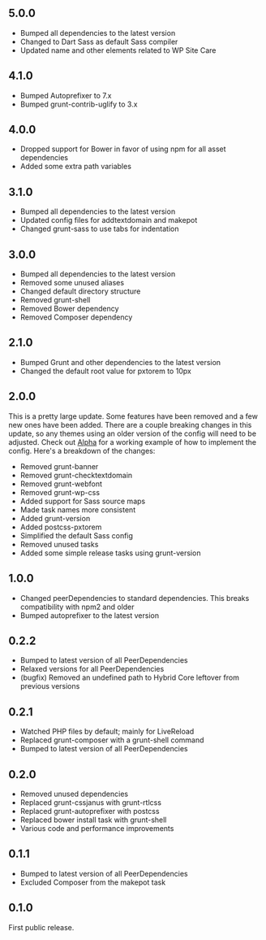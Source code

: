 ## 5.0.0

- Bumped all dependencies to the latest version
- Changed to Dart Sass as default Sass compiler
- Updated name and other elements related to WP Site Care

## 4.1.0

- Bumped Autoprefixer to 7.x
- Bumped grunt-contrib-uglify to 3.x

## 4.0.0

- Dropped support for Bower in favor of using npm for all asset dependencies
- Added some extra path variables

## 3.1.0

- Bumped all dependencies to the latest version
- Updated config files for addtextdomain and makepot
- Changed grunt-sass to use tabs for indentation

## 3.0.0

- Bumped all dependencies to the latest version
- Removed some unused aliases
- Changed default directory structure
- Removed grunt-shell
- Removed Bower dependency
- Removed Composer dependency

## 2.1.0

- Bumped Grunt and other dependencies to the latest version
- Changed the default root value for pxtorem to 10px

## 2.0.0

This is a pretty large update. Some features have been removed and a few new ones have been added. There are a couple breaking changes in this update, so any themes using an older version of the config will need to be adjusted. Check out [Alpha](https://github.com/cipherdevgroup/alpha) for a working example of how to implement the config. Here's a breakdown of the changes:

- Removed grunt-banner
- Removed grunt-checktextdomain
- Removed grunt-webfont
- Removed grunt-wp-css
- Added support for Sass source maps
- Made task names more consistent
- Added grunt-version
- Added postcss-pxtorem
- Simplified the default Sass config
- Removed unused tasks
- Added some simple release tasks using grunt-version

## 1.0.0

- Changed peerDependencies to standard dependencies. This breaks compatibility with npm2 and older
- Bumped autoprefixer to the latest version

## 0.2.2

- Bumped to latest version of all PeerDependencies
- Relaxed versions for all PeerDependencies
- (bugfix) Removed an undefined path to Hybrid Core leftover from previous versions

## 0.2.1

- Watched PHP files by default; mainly for LiveReload
- Replaced grunt-composer with a grunt-shell command
- Bumped to latest version of all PeerDependencies

## 0.2.0

- Removed unused dependencies
- Replaced grunt-cssjanus with grunt-rtlcss
- Replaced grunt-autoprefixer with postcss
- Replaced bower install task with grunt-shell
- Various code and performance improvements

## 0.1.1

- Bumped to latest version of all PeerDependencies
- Excluded Composer from the makepot task

## 0.1.0

First public release.
